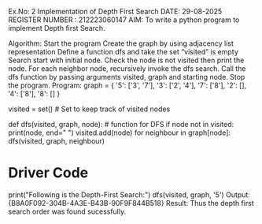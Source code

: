 Ex.No: 2 Implementation of Depth First Search
DATE: 29-08-2025
REGISTER NUMBER : 212223060147
AIM:
To write a python program to implement Depth first Search.

Algorithm:
Start the program
Create the graph by using adjacency list representation
Define a function dfs and take the set “visited” is empty
Search start with initial node. Check the node is not visited then print the node.
For each neighbor node, recursively invoke the dfs search.
Call the dfs function by passing arguments visited, graph and starting node.
Stop the program.
Program:
graph = {
    '5': ['3', '7'],
    '3': ['2', '4'],
    '7': ['8'],
    '2': [],
    '4': ['8'],
    '8': []
}

visited = set()  # Set to keep track of visited nodes

def dfs(visited, graph, node):  # function for DFS
    if node not in visited:
        print(node, end=" ")
        visited.add(node)
        for neighbour in graph[node]:
            dfs(visited, graph, neighbour)

# Driver Code
print("Following is the Depth-First Search:")
dfs(visited, graph, '5')
Output:
{B8A0F092-304B-4A3E-B43B-90F9F844B518}
Result:
Thus the depth first search order was found sucessfully.
